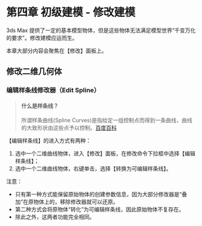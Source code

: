 # 第四章 初级建模 - 修改建模

3ds Max 提供了一定的基本模型物体，但是这些物体无法满足模型世界“千变万化的要求”。修改建模应运而生。

本章大部分内容会聚焦在【修改】面板上。

## 修改二维几何体

### 编辑样条线修改器（Edit Spline）

> #### 什么是样条线？
> 所谓样条曲线(Spline Curves)是指给定一组控制点而得到一条曲线，曲线的大致形状由这些点予以控制。[百度百科][bdlink]

【编辑样条线】的进入方式有两种：
1. 选中一个二维曲线物体，进入【修改】面板，在修改命令下拉框中选择【编辑样条线】；
2. 选中一个二维曲线物体，右键单击，选择【转换为可编辑样条线】。

注意：
- 只有第一种方式能保留原始物体的创建参数信息，因为大部分修改器是“叠加”在原物体上的，移除修改器就可以还原。
- 第二种方式会将原物体“转化”为可编辑样条线，因此原始物体不复存在。
- 除此之外，这两者功能完全相同。




[bdlink]: https://baike.baidu.com/item/%E6%A0%B7%E6%9D%A1%E6%9B%B2%E7%BA%BF